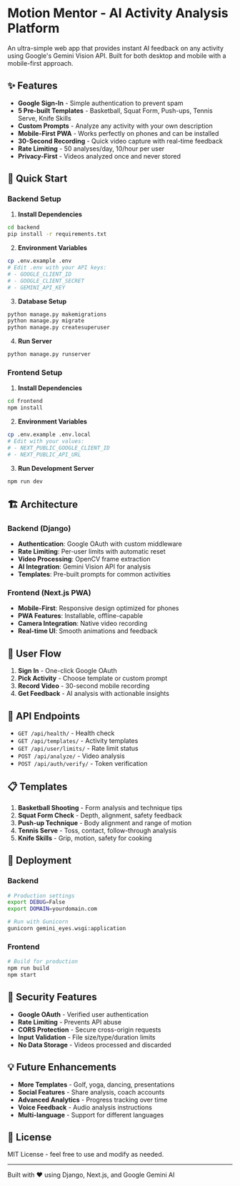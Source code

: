 # Motion Mentor - AI Activity Analysis Platform

An ultra-simple web app that provides instant AI feedback on any activity using Google's Gemini Vision API. Built for both desktop and mobile with a mobile-first approach.

## ✨ Features

- **Google Sign-In** - Simple authentication to prevent spam
- **5 Pre-built Templates** - Basketball, Squat Form, Push-ups, Tennis Serve, Knife Skills  
- **Custom Prompts** - Analyze any activity with your own description
- **Mobile-First PWA** - Works perfectly on phones and can be installed
- **30-Second Recording** - Quick video capture with real-time feedback
- **Rate Limiting** - 50 analyses/day, 10/hour per user
- **Privacy-First** - Videos analyzed once and never stored

## 🚀 Quick Start

### Backend Setup

1. **Install Dependencies**
```bash
cd backend
pip install -r requirements.txt
```

2. **Environment Variables**
```bash
cp .env.example .env
# Edit .env with your API keys:
# - GOOGLE_CLIENT_ID
# - GOOGLE_CLIENT_SECRET  
# - GEMINI_API_KEY
```

3. **Database Setup**
```bash
python manage.py makemigrations
python manage.py migrate
python manage.py createsuperuser
```

4. **Run Server**
```bash
python manage.py runserver
```

### Frontend Setup

1. **Install Dependencies**
```bash
cd frontend
npm install
```

2. **Environment Variables**
```bash
cp .env.example .env.local
# Edit with your values:
# - NEXT_PUBLIC_GOOGLE_CLIENT_ID
# - NEXT_PUBLIC_API_URL
```

3. **Run Development Server**
```bash
npm run dev
```

## 🏗️ Architecture

### Backend (Django)
- **Authentication**: Google OAuth with custom middleware
- **Rate Limiting**: Per-user limits with automatic reset
- **Video Processing**: OpenCV frame extraction
- **AI Integration**: Gemini Vision API for analysis
- **Templates**: Pre-built prompts for common activities

### Frontend (Next.js PWA)
- **Mobile-First**: Responsive design optimized for phones
- **PWA Features**: Installable, offline-capable
- **Camera Integration**: Native video recording
- **Real-time UI**: Smooth animations and feedback

## 📱 User Flow

1. **Sign In** - One-click Google OAuth
2. **Pick Activity** - Choose template or custom prompt
3. **Record Video** - 30-second mobile recording
4. **Get Feedback** - AI analysis with actionable insights

## 🔧 API Endpoints

- `GET /api/health/` - Health check
- `GET /api/templates/` - Activity templates
- `GET /api/user/limits/` - Rate limit status
- `POST /api/analyze/` - Video analysis
- `POST /api/auth/verify/` - Token verification

## 📋 Templates

1. **Basketball Shooting** - Form analysis and technique tips
2. **Squat Form Check** - Depth, alignment, safety feedback  
3. **Push-up Technique** - Body alignment and range of motion
4. **Tennis Serve** - Toss, contact, follow-through analysis
5. **Knife Skills** - Grip, motion, safety for cooking

## 🚀 Deployment

### Backend
```bash
# Production settings
export DEBUG=False
export DOMAIN=yourdomain.com

# Run with Gunicorn
gunicorn gemini_eyes.wsgi:application
```

### Frontend
```bash
# Build for production
npm run build
npm start
```

## 🔐 Security Features

- **Google OAuth** - Verified user authentication
- **Rate Limiting** - Prevents API abuse
- **CORS Protection** - Secure cross-origin requests
- **Input Validation** - File size/type/duration limits
- **No Data Storage** - Videos processed and discarded

## 💡 Future Enhancements

- **More Templates** - Golf, yoga, dancing, presentations
- **Social Features** - Share analysis, coach accounts  
- **Advanced Analytics** - Progress tracking over time
- **Voice Feedback** - Audio analysis instructions
- **Multi-language** - Support for different languages

## 📄 License

MIT License - feel free to use and modify as needed.

---

Built with ❤️ using Django, Next.js, and Google Gemini AI
